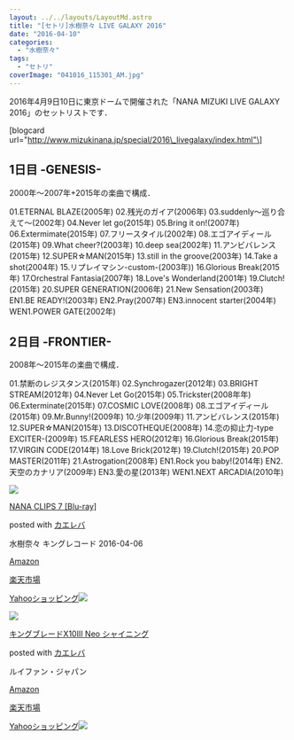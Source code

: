 ```yaml
---
layout: ../../layouts/LayoutMd.astro
title: "[セトリ]水樹奈々 LIVE GALAXY 2016"
date: "2016-04-10"
categories: 
  - "水樹奈々"
tags: 
  - "セトリ"
coverImage: "041016_115301_AM.jpg"
---
```


2016年4月9日10日に東京ドームで開催された「NANA MIZUKI LIVE GALAXY 2016」のセットリストです．

\[blogcard url="http://www.mizukinana.jp/special/2016\_livegalaxy/index.html"\]

## 1日目 -GENESIS-

2000年～2007年+2015年の楽曲で構成．

01.ETERNAL BLAZE(2005年) 02.残光のガイア(2006年) 03.suddenly～巡り合えて～(2002年) 04.Never let go(2015年) 05.Bring it on!(2007年) 06.Extermimate(2015年) 07.フリースタイル(2002年) 08.エゴアイディール(2015年) 09.What cheer?(2003年) 10.deep sea(2002年) 11.アンビバレンス(2015年) 12.SUPER☆MAN(2015年) 13.still in the groove(2003年) 14.Take a shot(2004年) 15.リプレイマシン-custom-(2003年)) 16.Glorious Break(2015年) 17.Orchestral Fantasia(2007年) 18.Love's Wonderland(2001年) 19.Clutch!(2015年) 20.SUPER GENERATION(2006年) 21.New Sensation(2003年) EN1.BE READY!(2003年) EN2.Pray(2007年) EN3.innocent starter(2004年) WEN1.POWER GATE(2002年)

## 2日目 -FRONTIER-

2008年～2015年の楽曲で構成．

01.禁断のレジスタンス(2015年) 02.Synchrogazer(2012年) 03.BRIGHT STREAM(2012年) 04.Never Let Go(2015年) 05.Trickster(2008年年) 06.Exterminate(2015年) 07.COSMIC LOVE(2008年) 08.エゴアイディール(2015年) 09.Mr.Bunny!(2009年) 10.少年(2009年) 11.アンビバレンス(2015年) 12.SUPER☆MAN(2015年) 13.DISCOTHEQUE(2008年) 14.恋の抑止力-type EXCITER-(2009年) 15.FEARLESS HERO(2012年) 16.Glorious Break(2015年) 17.VIRGIN CODE(2014年) 18.Love Brick(2012年) 19.Clutch!(2015年) 20.POP MASTER(2011年) 21.Astrogation(2008年) EN1.Rock you baby!(2014年) EN2.天空のカナリア(2009年) EN3.愛の星(2013年) WEN1.NEXT ARCADIA(2010年)

[![](/archive/images/517ozQvG4yL._SL160_.jpg)](https://www.amazon.co.jp/exec/obidos/ASIN/B01B12HR7O/mizuka123-22/ref=nosim/)

[NANA CLIPS 7 \[Blu-ray\]](https://www.amazon.co.jp/exec/obidos/ASIN/B01B12HR7O/mizuka123-22/ref=nosim/)

posted with [カエレバ](http://kaereba.com)

水樹奈々 キングレコード 2016-04-06

[Amazon](http://www.amazon.co.jp/gp/search?keywords=NANA%20CLIPS%207%20%5BBlu-ray%5D&__mk_ja_JP=%83J%83%5E%83J%83i&tag=mizuka123-22)

[楽天市場](http://hb.afl.rakuten.co.jp/hgc/032b53ee.4b34c5ee.0f4a541e.f440145e/?pc=http%3A%2F%2Fsearch.rakuten.co.jp%2Fsearch%2Fmall%2FNANA%2520CLIPS%25207%2520%255BBlu-ray%255D%2F-%2Ff.1-p.1-s.1-sf.0-st.A-v.2%3Fx%3D0%26scid%3Daf_ich_link_urltxt%26m%3Dhttp%3A%2F%2Fm.rakuten.co.jp%2F)

[Yahooショッピング![](//ad.jp.ap.valuecommerce.com/servlet/gifbanner?sid=3066752&pid=881990642)](//ck.jp.ap.valuecommerce.com/servlet/referral?sid=3066752&pid=881990642&vc_url=http%3A%2F%2Fsearch.shopping.yahoo.co.jp%2Fsearch%3Fp%3DNANA%2520CLIPS%25207%2520%255BBlu-ray%255D)

[![](/archive/images/31ltUkWSFeL._SL160_.jpg)](https://www.amazon.co.jp/exec/obidos/ASIN/B015E0NEAI/mizuka123-22/ref=nosim/)

[キングブレードX10III Neo シャイニング](https://www.amazon.co.jp/exec/obidos/ASIN/B015E0NEAI/mizuka123-22/ref=nosim/)

posted with [カエレバ](http://kaereba.com)

ルイファン・ジャパン

[Amazon](http://www.amazon.co.jp/gp/search?keywords=%83L%83%93%83O%83u%83%8C%81%5B%83hX10III%20Neo%20%83V%83%83%83C%83j%83%93%83O&__mk_ja_JP=%83J%83%5E%83J%83i&tag=mizuka123-22)

[楽天市場](http://hb.afl.rakuten.co.jp/hgc/032b53ee.4b34c5ee.0f4a541e.f440145e/?pc=http%3A%2F%2Fsearch.rakuten.co.jp%2Fsearch%2Fmall%2F%25E3%2582%25AD%25E3%2583%25B3%25E3%2582%25B0%25E3%2583%2596%25E3%2583%25AC%25E3%2583%25BC%25E3%2583%2589X10III%2520Neo%2520%25E3%2582%25B7%25E3%2583%25A3%25E3%2582%25A4%25E3%2583%258B%25E3%2583%25B3%25E3%2582%25B0%2F-%2Ff.1-p.1-s.1-sf.0-st.A-v.2%3Fx%3D0%26scid%3Daf_ich_link_urltxt%26m%3Dhttp%3A%2F%2Fm.rakuten.co.jp%2F)

[Yahooショッピング![](//ad.jp.ap.valuecommerce.com/servlet/gifbanner?sid=3066752&pid=881990642)](//ck.jp.ap.valuecommerce.com/servlet/referral?sid=3066752&pid=881990642&vc_url=http%3A%2F%2Fsearch.shopping.yahoo.co.jp%2Fsearch%3Fp%3D%25E3%2582%25AD%25E3%2583%25B3%25E3%2582%25B0%25E3%2583%2596%25E3%2583%25AC%25E3%2583%25BC%25E3%2583%2589X10III%2520Neo%2520%25E3%2582%25B7%25E3%2583%25A3%25E3%2582%25A4%25E3%2583%258B%25E3%2583%25B3%25E3%2582%25B0)
